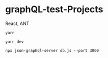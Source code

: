 # graphQL-test-Projects 

React, ANT

```
yarn 

yarn dev

npx json-graphql-server db.js --port 3000    
 
``` 
